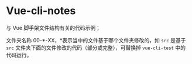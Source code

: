 # Vue-cli-notes

与 Vue 脚手架文件结构有关的代码示例；

文件夹名称 00-*-XX，*表示当中的文件基于哪个文件夹修改的，如 `src` 是基于 `src` 文件夹下面的文件修改的代码（部分或完整），可替换掉 `vue-cli-test` 中的代码运行。